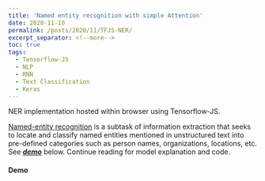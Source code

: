 ```yaml
---
title: 'Named entity recognition with simple Attention'
date: 2020-11-10
permalink: /posts/2020/11/TFJS-NER/
excerpt_separator: <!--more-->
toc: true
tags:
  - Tensorflow-JS
  - NLP
  - RNN
  - Text Classification
  - Keras
---
```


NER implementation hosted within browser using Tensorflow-JS.

 [Named-entity recognition](https://en.wikipedia.org/wiki/Named-entity_recognition) is a subtask of information extraction that seeks to locate and classify named entities mentioned in unstructured text into pre-defined categories such as person names, organizations, locations, etc.
See [<b>*demo*</b>](/posts/2020/11/TFJS-NER/#demo) below. Continue reading for model explanation and code. 

#### Demo
<!--more-->


   <head>
      <meta name="description" content="Testing Simple Machine Learning Model into an WebApp using TensorFlow.js">
      <meta name="keywords" content="Machine Learning, TensorFlow.js">
      <meta name="author" content="Mohit Pandey">
      <meta charset="UTF-8">
      <meta name="viewport" content="width=device-width, initial-scale=1.0">
      <meta http-equiv="X-UA-Compatible" content="ie=edge">
      <meta name="description" content="TensorFlow js demo for Named-entity recognition (NER) (Sequence Tagging task). Implemented with Keras (GloVe + GRU RNN) and tensorflow.js">
      <meta property="og:title" content="Named-entity recognition TensorFlow.js demo">
      <meta property="og:description" content="TensorFlow js demo for Named-entity recognition (NER) (Sequence Tagging task). Implemented with Keras (GloVe + GRU RNN) and tensorflow.js">
      <link rel="stylesheet" href="https://stackpath.bootstrapcdn.com/bootstrap/4.3.1/css/bootstrap.min.css" integrity="sha384-ggOyR0iXCbMQv3Xipma34MD+dH/1fQ784/j6cY/iJTQUOhcWr7x9JvoRxT2MZw1T" crossorigin="anonymous">
      <style>
         .demo {
         margin: 2em auto;
         }
         .main-result {
         margin: 3em auto;
         }
         .result {
         padding: 1em;
         }
         .demo-header {
         font-size: 1.0rem;
         margin: 0.5em;
         }
         .tags-review {
         margin-top: 1.5rem;
         }
         .divider{
          width:5px;
          height:auto;
          display:inline-block;
          }
         .btn-primary { background-color: red; }

      </style>
      
   </head>
   <body>
      <!--  <script src="https://code.jquery.com/jquery-2.2.4.min.js"></script>
         <script src="https://cdn.jsdelivr.net/npm/@tensorflow/tfjs@1.5.2/dist/tf.min.js"></script> -->
      <main role="main" class="container">
         <p>
            Enter sentence like <code>Fischler proposed EU-wide measures after reports from Britain and France that under laboratory conditions sheep could contract bovine spongiform encephalopathy.</code>
            or <code>She likes David!</code>.
         </p>
         <div class="card demo">
            <div class="card-header">
               <!-- <h1 class="demo-header">
                  Dehcmcmo! -->
                  <!-- <div class="loading-model spinner-border text-primary" role="status">
                     <span class="sr-only">Loading...</span>
                  </div> -->
               <!-- </h1> -->
               <form class="form" onkeypress="return event.keyCode != 13;">
                  <div class="form-group mx-sm-3 md-2">
                     <input type="text" class="form-control form-control-xs" id='input_text' placeholder="Enter short sentence">
                  </div>
                  <div class="d-flex justify-content-center">
                     <button type="button" class="btn btn-primary" id="get_ner_button">Search Entities</button>
                     &nbsp;&nbsp;&nbsp;&nbsp;
                     <button type="button" class="btn btn-primary" id="clear_bttn">Clear</button>
                  </div>
               </form>
            </div>
            <div class="result main-result"></div>
            <div class="result attention-bar" id='attention_bar'></div>
            <div class="result tags-result"></div>
         </div>
      </main>
      <script src="https://code.jquery.com/jquery-3.3.1.slim.min.js" integrity="sha384-q8i/X+965DzO0rT7abK41JStQIAqVgRVzpbzo5smXKp4YfRvH+8abtTE1Pi6jizo" crossorigin="anonymous"></script>
      <script src="https://cdnjs.cloudflare.com/ajax/libs/popper.js/1.14.7/umd/popper.min.js" integrity="sha384-UO2eT0CpHqdSJQ6hJty5KVphtPhzWj9WO1clHTMGa3JDZwrnQq4sF86dIHNDz0W1" crossorigin="anonymous"></script>
      <script src="https://stackpath.bootstrapcdn.com/bootstrap/4.3.1/js/bootstrap.min.js" integrity="sha384-JjSmVgyd0p3pXB1rRibZUAYoIIy6OrQ6VrjIEaFf/nJGzIxFDsf4x0xIM+B07jRM" crossorigin="anonymous"></script>
      <script src="https://cdn.jsdelivr.net/npm/@tensorflow/tfjs@1.0.0/dist/tf.min.js"></script>
      <script src="https://cdn.plot.ly/plotly-latest.min.js"></script>
      <script src="../../../../files/model/tfjs-ner/vocabs.js"></script>
      <script src="../../../../files/model/tfjs-ner/predict.js"></script>
      
   </body>

#### Further reading....
Lorem ipsum dolor sit amet, consectetur adipiscing elit, sed do eiusmod tempor incididunt ut labore et dolore magna aliqua. Cras tincidunt lobortis feugiat vivamus at augue eget arcu. Diam sollicitudin tempor id eu nisl nunc mi. Pulvinar proin gravida hendrerit lectus. Volutpat est velit egestas dui id ornare arcu. Nec feugiat in fermentum posuere urna nec tincidunt. Accumsan tortor posuere ac ut. Nam at lectus urna duis convallis convallis tellus. Metus aliquam eleifend mi in nulla. Facilisis gravida neque convallis a cras semper auctor neque. Aliquet sagittis id consectetur purus ut faucibus pulvinar elementum. Pellentesque massa placerat duis ultricies lacus sed turpis tincidunt id. Est lorem ipsum dolor sit amet consectetur adipiscing elit.
#### Code
{% raw %}
```python
from tensorflow.keras.callbacks import ModelCheckpoint
checkpoint = ModelCheckpoint('./trained_models/model.h5', monitor='loss', verbose=1, save_best_only=True, mode='min')
callbacks_list = [checkpoint]

model.fit(train_X, train_y,
          epochs=20,
          batch_size=64,
          validation_data=(valid_X, valid_y),
         callbacks=callbacks_list)
```
{% endraw %}
